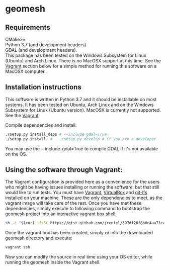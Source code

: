 # geomesh

## Requirements
CMake>= <br/>
Python 3.7 (and development headers)<br/>
GDAL (and development headers).<br/>
This package has been tested on the Windows Subsystem for Linux (Ubuntu) and Arch Linux. There is no MacOSX support at this time. See the [Vagrant](#using-the-software-through-vagrant) section below for a simple method for running this software on a MacOSX computer.


## Installation instructions
This software is written in Python 3.7 and it should be installable on most systems. It has been tested on Ubuntu, Arch Linux and on the Windows Subsystem for Linux (Ubuntu version). MacOSX is currently not supported. See the [Vagrant](#using-the-software-through-vagrant)

Compile dependencies and install:
```bash
./setup.py install_deps # --include-gdal=True 
./setup.py install  #   ./setup.py develop # if you are a developer
```
You may use the --include-gdal=True to compile GDAL if it's not available on the OS.


## Using the software through Vagrant:
The Vagrant configuration is provided here as a convenience for the users who might be having issues installing or running the software, but that still would like to run tests. You must have [Vagrant](https://www.vagrantup.com/), [VirtualBox](https://www.virtualbox.org/) and [git-lfs](https://git-lfs.github.com/) installed on your machine. These are the only dependencies to meet, as the vagrant image will take care of the rest. Once you have met these dependencies, simply execute to following command to bootstrap the geomesh project into an interactive vagrant box shell:
```sh
sh -c "$(curl -fsSL https://gist.github.com/jreniel/397df26f8b0c4aa71ea18e4a6baa012c/raw)"
```
Once the vagrant box has been created, simply `cd` into the downloaded geomesh directory and execute:
```sh
vagrant ssh
```
Now you can modify the source in real time using your OS editor, while running the geomesh inside the Vagrant shell.
